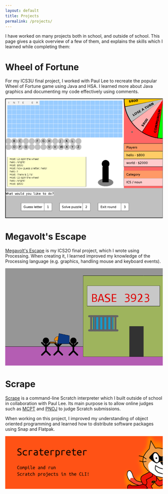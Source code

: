```yaml
---
layout: default
title: Projects 
permalink: /projects/
---
```


I have worked on many projects both in school, and outside of school. This page gives a quick overview of a few of them, and explains the skills which I learned while completing them:

# Wheel of Fortune

For my ICS3U final project, I worked with Paul Lee to recreate the popular Wheel of Fortune game using Java and HSA. I learned more about Java graphics and documenting my code effectively using comments.

![](/img/wof.png)

# Megavolt's Escape

[Megavolt's Escape](https://github.com/yaxollum/MegavoltsEscape) is my ICS2O final project, which I wrote using Processing. When creating it, I learned improved my knowledge of the Processing language (e.g. graphics, handling mouse and keyboard events).

![](/img/megavolt.png)

# Scrape

[Scrape](https://github.com/scraterpreter/scrape) is a command-line Scratch interpreter which I built outside of school in collaboration with Paul Lee. Its main purpose is to allow online judges such as [MCPT](https://mcpt.ca) and [PNOJ](https://pnoj.dev) to judge Scratch submissions.

When working on this project, I improved my understanding of object oriented programming and learned how to distribute software packages using Snap and Flatpak.

![](/img/scrape.png)
